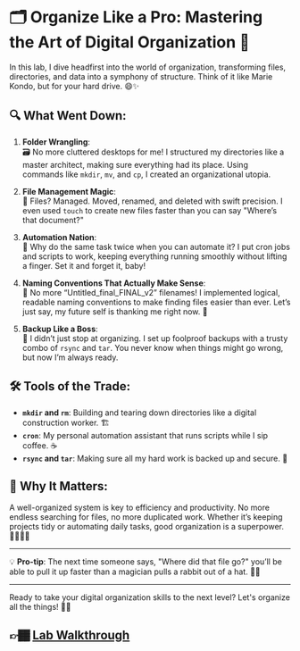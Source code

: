 # 🗂️ Organize Like a Pro: Mastering the Art of Digital Organization 🎯

In this lab, I dive headfirst into the world of organization, transforming files, directories, and data into a symphony of structure. Think of it like Marie Kondo, but for your hard drive. 😄✨

## 🔍 What Went Down:

1. **Folder Wrangling**:  
   🗃️ No more cluttered desktops for me! I structured my directories like a master architect, making sure everything had its place. Using commands like `mkdir`, `mv`, and `cp`, I created an organizational utopia.

2. **File Management Magic**:  
   📄 Files? Managed. Moved, renamed, and deleted with swift precision. I even used `touch` to create new files faster than you can say "Where’s that document?"

3. **Automation Nation**:  
   🤖 Why do the same task twice when you can automate it? I put cron jobs and scripts to work, keeping everything running smoothly without lifting a finger. Set it and forget it, baby!

4. **Naming Conventions That Actually Make Sense**:  
   📝 No more “Untitled_final_FINAL_v2” filenames! I implemented logical, readable naming conventions to make finding files easier than ever. Let’s just say, my future self is thanking me right now. 🙌

5. **Backup Like a Boss**:  
   🔄 I didn’t just stop at organizing. I set up foolproof backups with a trusty combo of `rsync` and `tar`. You never know when things might go wrong, but now I’m always ready.

## 🛠️ Tools of the Trade:

- **`mkdir` and `rm`**: Building and tearing down directories like a digital construction worker. 🏗️
- **`cron`**: My personal automation assistant that runs scripts while I sip coffee. ☕
- **`rsync` and `tar`**: Making sure all my hard work is backed up and secure. 🚀

## 🎯 Why It Matters:

A well-organized system is key to efficiency and productivity. No more endless searching for files, no more duplicated work. Whether it’s keeping projects tidy or automating daily tasks, good organization is a superpower. 🦸‍♂️🦸‍♀️

---

💡 **Pro-tip**: The next time someone says, "Where did that file go?" you’ll be able to pull it up faster than a magician pulls a rabbit out of a hat. 🐇🎩

---

Ready to take your digital organization skills to the next level? Let's organize all the things! 📂💡
## 👉🏾 [Lab Walkthrough]()
